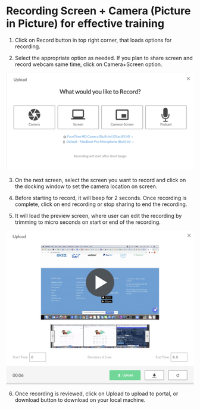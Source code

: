 # Recording Screen + Camera \(Picture in Picture\) for effective training

1. Click on Record button in top right corner, that loads options for recording.

2. Select the appropriate option as needed. If you plan to share screen and record webcam same time, click on Camera+Screen option.   

![Recording Options](../.gitbook/assets/image-2-.png)

3. On the next screen, select the screen you want to record and click on the docking window to set the camera location on screen.

4. Before starting to record, it will beep for 2 seconds. Once recording is complete, click on end recording or stop sharing to end the recording. 

5. It will load the preview screen, where user can edit the recording by trimming to micro seconds on start or end of the recording. 

 

![Edit Recording Options](../.gitbook/assets/image%20%2836%29.png)

6. Once recording is reviewed, click on Upload to upload to portal, or download button to download on your local machine.

